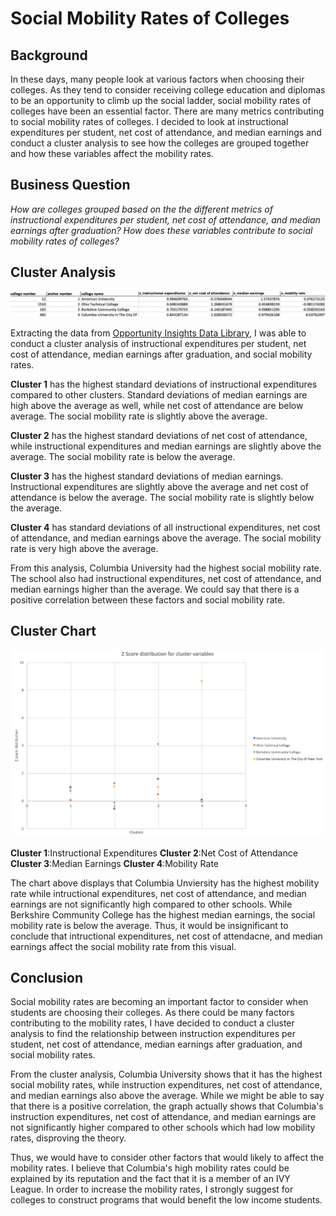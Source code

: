 # Social Mobility Rates of Colleges

## Background
In these days, many people look at various factors when choosing their colleges. As they tend to consider receiving college education and diplomas to be an opportunity to climb up the social ladder, social mobility rates of colleges have been an essential factor. There are many metrics contributing to social mobility rates of colleges. I decided to look at instructional expenditures per student, net cost of attendance, and median earnings and conduct a cluster analysis to see how the colleges are grouped together and how these variables affect the mobility rates. 

## Business Question
_How are colleges grouped based on the the different metrics of instructional expenditures per student, net cost of attendance, and median earnings after graduation? How does these variables contribute to social mobility rates of colleges?_

## Cluster Analysis
![alt text](https://github.com/justinjiholee/college-social-mobility/blob/main/Cluster%20Analysis%201.png)

Extracting the data from [Opportunity Insights Data Library](https://opportunityinsights.org/data/?geographic_level=100&topic=105&paper_id=0&__cf_chl_captcha_tk__=ef6841bb98c2ff2476be0256794679f3b064204c-1616058925-0-AUDeaNgtBOBzBCULDKw1Jm7e0b_1tZ9XHeSi2PROBSWAV0tmeq6wUfnpOXNlNFk5dI-0hdAJf_RiC3z3z-6yVwM_KmCiovMn2WO60PHTD_uzuZkU1JJoshPpbMz-y-KgYSAF4EUYQHyO-ObIFu43YkEnvygs8VqntG9z5FIZ59vBIm_60bn_-0uxXPp5R1rxgw-fY5HAgncWs6c4YgDPY0kkCTvKRoT4YpNxCZ3smSuuI_Z0DaV6S7INw-ajHvtsF7yVCfpHmqu3eWBMkCJ9F9pOd4Rat3p6tL2ScaJRSEgDBVLQcGFV-jHboZqbFIGNggDh3WT0E4PJdElBvKLkXH6DK1rBC5aw9Cp80mv6vbhyJmPzhJ-JsztZHTV9awNfzGIqRXjYOu9xyTsVJQ4x4Je-odBD0X0wooyPBMRJE15yZeEiyiVTkTMhkfuGfbBxAVN6ngDS2BCD6KD8rBwVrEkM2t-nVBMIAjKewvqQPn5Lnz9r40jY8d0iKHyzdCrTwPQb1l6HvZkL1wX0ggdrovx4hE2J5-udRvfAB-ZpqDAocCljQ8aa8xKbmV01plW7P-WepoTDgKh3QSeT_efGU9jKtMdJh4TFO5HOjxdoBY5xFwYGzCzCOT1brIbs2Sgtx4sYCumxgACKTHZzsjWxzY-FoXEfaH3gPvE67DUfSmLA#resource-listing), I was able to conduct a cluster analysis of instructional expenditures per student, net cost of attendance, median earnings after graduation, and social mobility rates. 

**Cluster 1** has the highest standard deviations of instructional expenditures compared to other clusters. Standard deviations of median earnings are high above the average as well, while net cost of attendance are below average. The social mobility rate is slightly above the average.

**Cluster 2** has the highest standard deviations of net cost of attendance, while instructional expenditures and median earnings are slightly above the average. The social mobility rate is below the average.

**Cluster 3** has the highest standard deviations of median earnings. Instructional expenditures are slightly above the average and net cost of attendance is below the average. The social mobility rate is slightly below the average.

**Cluster 4** has standard deviations of all instructional expenditures, net cost of attendance, and median earnings above the average. The social mobility rate is very high above the average.

From this analysis, Columbia University had the highest social mobility rate. The school also had instructional expenditures, net cost of attendance, and median earnings higher than the average. We could say that there is a positive correlation between these factors and social mobility rate. 

## Cluster Chart
![alt text](https://github.com/justinjiholee/college-social-mobility/blob/main/Cluster%20Chart.png) 

**Cluster 1**:Instructional Expenditures
**Cluster 2**:Net Cost of Attendance
**Cluster 3**:Median Earnings
**Cluster 4**:Mobility Rate

The chart above displays that Columbia Unviersity has the highest mobility rate while intructional expenditures, net cost of attendance, and median earnings are not significantly high compared to other schools. While Berkshire Community College has the highest median earnings, the social mobility rate is below the average. Thus, it would be insignificant to conclude that intructional expenditures, net cost of attendacne, and median earnings affect the social mobility rate from this visual.  

## Conclusion
Social mobility rates are becoming an important factor to consider when students are choosing their colleges. As there could be many factors contributing to the mobility rates, I have decided to conduct a cluster analysis to find the relationship between instruction expenditures per student, net cost of attendance, median earnings after graduation, and social mobility rates. 

From the cluster analysis, Columbia University shows that it has the highest social mobility rates, while instruction expenditures, net cost of attendance, and median earnings also above the average. While we might be able to say that there is a positive correlation, the graph actually shows that Columbia's instruction expenditures, net cost of attendance, and median earnings are not significantly higher compared to other schools which had low mobility rates, disproving the theory.

Thus, we would have to consider other factors that would likely to affect the mobility rates. I believe that Columbia's high mobility rates could be explained by its reputation and the fact that it is a member of an IVY League. In order to increase the mobility rates, I strongly suggest for colleges to construct programs that would benefit the low income students.  
